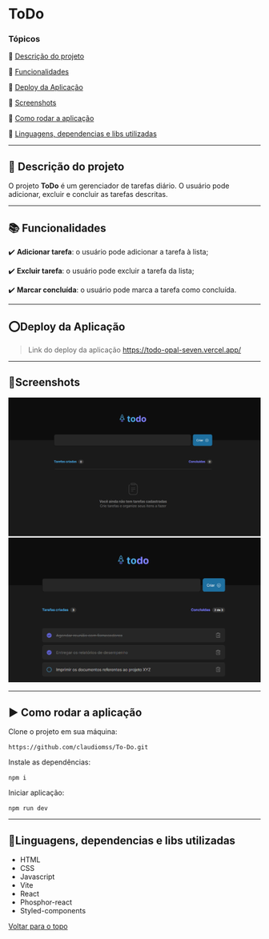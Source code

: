

<a id="Inicio"></a>
# ToDo

### Tópicos 

:small_blue_diamond: [Descrição do projeto](#1-Descrição-do-projeto)

:small_blue_diamond: [Funcionalidades](#2-Funcionalidades)

:small_blue_diamond: [Deploy da Aplicação](#3-Deploy-da-Aplicação)

:small_blue_diamond: [Screenshots](#4-Screenshots)

:small_blue_diamond: [Como rodar a aplicação](#5-Como-rodar-a-aplicação)

:small_blue_diamond: [Linguagens, dependencias e libs utilizadas](#7-Linguagens,-dependencias-e-libs-utilizadas)

---

<a id="1-Descrição-do-projeto"></a>
##  :memo: Descrição do projeto 

O projeto **ToDo** é um gerenciador de tarefas diário. O usuário pode adicionar, excluir e concluir as tarefas descritas.

---
<a id="2-Funcionalidades"></a>
##  :books: Funcionalidades

:heavy_check_mark: **Adicionar tarefa**: o usuário pode adicionar a tarefa à lista;

:heavy_check_mark: **Excluir tarefa**: o usuário pode excluir a tarefa da lista;

:heavy_check_mark: **Marcar concluída**: o usuário pode marca a tarefa como concluída.

---
<a id="3-Deploy-da-Aplicação"></a>
##  :o:Deploy da Aplicação

> Link do deploy da aplicação https://todo-opal-seven.vercel.app/

---
<a id="4-Screenshots"></a>
##  :art:Screenshots

![Tela 1](https://github.com/claudiomss/To-Do/blob/main/screenshots/tela%201.png?raw=true)
![Tela 2](https://github.com/claudiomss/To-Do/blob/main/screenshots/tela%202.png?raw=true)

---
<a id="5-Como-rodar-a-aplicação"></a>
##  :arrow_forward: Como rodar a aplicação 

Clone o projeto em sua máquina: 

```
https://github.com/claudiomss/To-Do.git
```
Instale as dependências:

```
npm i
```
Iniciar aplicação:

```
npm run dev
```

---

<a id="7-Linguagens,-dependencias-e-libs-utilizadas"></a>
##  :wrench:Linguagens, dependencias e libs utilizadas

- HTML
- CSS
- Javascript
- Vite
- React
-  Phosphor-react
- Styled-components

[ Voltar para o topo](#Inicio)
